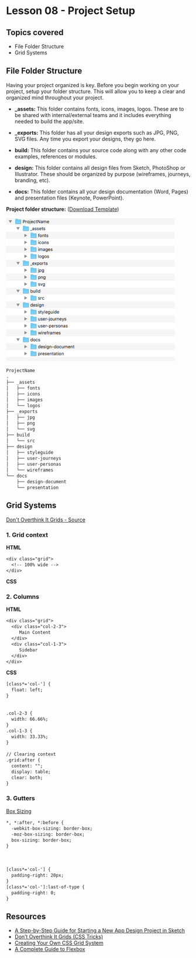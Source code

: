 # Lesson 08 - Project Setup



## Topics covered

* File Folder Structure
* Grid Systems



## File Folder Structure

Having your project organized is key. Before you begin working on your project, setup your folder structure. This will allow you to keep a clear and organized mind throughout your project. 

- **_assets:** This folder contains fonts, icons, images, logos. These are to be shared with internal/external teams and it includes everything needed to build the app/site.

- **_exports:** This folder has all your design exports such as JPG, PNG, SVG files. Any time you export your designs, they go here.

- **build:** This folder contains your source code along with any other code examples, references or modules.

- **design:** This folder contains all design files from Sketch, PhotoShop or Illustrator. These should be organized by purpose (wireframes, journeys, branding, etc).

- **docs:** This folder contains all your design documentation (Word, Pages) and presentation files (Keynote, PowerPoint).


**Project folder structure:** ([Download Template](folder-template.zip))

![Folder Structure](img\folder-structure.png)

```
ProjectName
.
├── _assets
│   ├── fonts
│   ├── icons
│   ├── images
│   └── logos
├── _exports
│   ├── jpg
│   ├── png
│   └── svg
├── build
│   └── src
├── design
│   ├── styleguide
│   ├── user-journeys
│   ├── user-personas
│   └── wireframes
└── docs
    ├── design-document
    └── presentation
```


## Grid Systems


[Don't Overthink It Grids - Source][2]


### 1. Grid context


**HTML**
```
<div class="grid">
  <!-- 100% wide -->
</div>
```

**CSS**


### 2. Columns

**HTML**
```
<div class="grid">
  <div class="col-2-3">
     Main Content
  </div>
  <div class="col-1-3">
     Sidebar
  </div>
</div>
```

**CSS**
```
[class*='col-'] {
  float: left;
}


.col-2-3 {
  width: 66.66%;
}
.col-1-3 {
  width: 33.33%;
}

// Clearing context
.grid:after {
  content: "";
  display: table;
  clear: both;
}
```

### 3. Gutters


[Box Sizing](https://css-tricks.com/almanac/properties/b/box-sizing/)

```
*, *:after, *:before {
  -webkit-box-sizing: border-box;
  -moz-box-sizing: border-box;
  box-sizing: border-box;
}



[class*='col-'] {
  padding-right: 20px;
}
[class*='col-']:last-of-type {
  padding-right: 0;
}

```





## Resources

* [A Step-by-Step Guide for Starting a New App Design Project in Sketch][1]
* [Don’t Overthink It Grids (CSS Tricks)][2]
* [Creating Your Own CSS Grid System][3]
* [A Complete Guide to Flexbox][4]


[1]: https://medium.com/ux-power-tools/a-step-by-step-guide-for-starting-a-new-app-design-project-in-sketch-469df0f24af8
[2]: https://css-tricks.com/dont-overthink-it-grids/
[3]: http://j4n.co/blog/Creating-your-own-css-grid-system
[4]: https://css-tricks.com/snippets/css/a-guide-to-flexbox/

